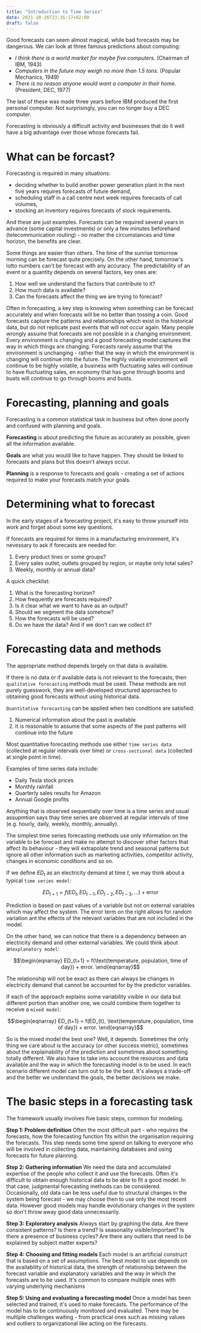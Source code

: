 ```yaml
---
title: "Introduction to Time Series"
date: 2021-10-26T23:35:17+02:00
draft: false
---
```


Good forecasts can seem almost magical, while bad forecasts may be dangerous. We can look at three famous predictions about computing:
* *I think there is a world market for maybe five computers.* (Chairman of IBM, 1943)
* *Computers in the future may weigh no more than 1.5 tons.* (Popular Mechanics, 1949)
* *There is no reason anyone would want a computer in their home.* (President, DEC, 1977)

The last of these was made three years before IBM produced the first personal computer. Not surprisingly, you can no longer buy a DEC computer.

Forecasting is obviously a difficult activity and businesses that do it well have a big advantage over those whose forecasts fail.

# What can be forcast?

Forecasting is required in many situations:
* deciding whether to build another power generation plant in the next five years requires forecasts of future demand,
* scheduling staff in a call centre next week requires forecasts of call volumes,
* stocking an inventory requires forecasts of stock requirements.

And these are just examples. Forecasts can be required several years in advance (some capital investments) or only a few minutes beforehand
(telecommunication routing) - no matter the circumstances and time horizon, the benefits are clear.

Some things are easier than others. The time of the sunrise tomorrow morning can be forecast quite precisely. On the other hand, tomorrow's lotto
numbers can't be forecast with any accuracy. The predictability of an event or a quantity depends on several factors, key ones are:
1. How well we understand the factors that contribute to it?
2. How much data is available?
3. Can the forecasts affect the thing we are trying to forecast?

Often in forecasting, a key step is knowing when something can be forecast accurately and when forecasts will be no better than tossing a coin. Good forecasts capture the patterns
and relationships which exist in the historical data, but do not replicate past events that will not occur again. Many people wrongly assume that forecasts are not possible in a
changing environment. Every environment is changing and a good forecasting model captures the way in which things are changing. Forecasts rarely assume that the environment is unchanging - rather that
the way in which the environment is changing will continue into the future. The highly volatile environment will continue to be highly volatile, a business with fluctuating sales will continue to have
fluctuating sales, en economy that has gone through booms and busts will continue to go through booms and busts.


# Forecasting, planning and goals

Forecasting is a common statistical task in business but often done poorly and confused with planning and goals.

**Forecasting** is about predicting the future as accurately as possible, given all the information available.

**Goals** are what you would like to have happen. They should be linked to forecasts and plans but this doesn't always occur.

**Planning** is a response to forecasts and goals - creating a set of actions required to make your forecasts match your goals.

# Determining what to forecast

In the early stages of a forecasting project, it's easy to throw yourself into work and forget about some key questions.

If forecasts are required for items in a manufacturing environment, it's nevessary to ask if forecasts are needed for:
1. Every product lines or some groups?
2. Every sales outlet, outlets grouped by region, or maybe only total sales?
3. Weekly, monthly or annual data?

A quick checklist:
1. What is the forecasting horizon?
2. How frequently are forecasts required?
3. Is it clear what we want to have as an output?
4. Should we segment the data somehow?
5. How the forecasts will be used?
7. Do we have the data? And if we don't can we collect it?

# Forecasting data and methods

The appropriate method depends largely on that data is available.

If there is no data or if available data is not relevant to the forecasts, then `qualitative forecasting` methods must be used. These methods are not purely guesswork,
they are well-developed structured approaches to obtaining good forecasts without using historical data.

`Quantitative forecasting` can be applied when two conditions are satisfied:
1. Numerical information about the past is available
2. It is reasonable to assume that some aspects of the past patterns will continue into the future

Most quantitative forecasting methods use either `time series data` (collected at regular intervals over time) or `cross-sectional data` (collected at single point in time).

Examples of time series data include:
* Daily Tesla stock prices
* Monthly rainfall
* Quarterly sales results for Amazon
* Annual Google profits

Anything that is observed sequentially over time is a time series and usual assupmtion says thay time series are observed at regular intervals of time (e.g. hourly, daily, weekly, monthly, annually).

The simplest time series forecasting methods use only information on the variable to be forecast and make no attempt to discover other factors that affect its behaviour - they will extrapolate trend
and seasonal patterns but ignore all other information such as marketing activities, competitor activity, changes in economic conditions and so on.

If we define $ED_t$ as an electricity demand at time $t$, we may think about a typical `time series model`:

$$
ED_{t+1} = f(ED_{t}, ED_{t-1}, ED_{t-2}, ED_{t-3},\dots) + \text{error}
$$

Prediction is based on past values of a variable but not on external variables which may affect the system. The error term on the right allows for random variation ant the effects of the relevant variables
that are not included in the model.

On the other hand, we can notice that there is a dependency between an electricity demand and other external variables. We could think about an`explanatory model`:

$$\begin{eqnarray} 
  ED_{t+1} = f(\text{temperature, population, time of day}) + error.
\end{eqnarray}$$

The relationship will not be exact as there can always be changes in electricity demand that cannot be accounted for by the predictor variables.

If each of the approach explains some variability visible in our data but different portion than another one, we could combine them together to receive a `mixed model`:

$$\begin{eqnarray} 
  ED_{t+1} = f(ED_{t}, \text{temperature, population, time of day}) + error.
\end{eqnarray}$$

So is the mixed model the best one? Well, it depends. Sometimes the only thing we care about is the accuracy (or other success metric), sometimes about the explainability of the prediction and sometimes about
something totally different. We also have to take into account the resources and data available and the way in which the forecasting model is to be used. In each scenario different model can turn out to be the best.
It's always a trade-off and the better we understand the goals, the better decisions we make.



# The basic steps in a forecasting task

The framework usually involves five basic steps, common for modeling.

**Step 1: Problem definition**
Often the most difficult part - who requires the forecasts, how the forecasting function fits within the organisation requiring the forecasts.
This step needs some time spend on talking to everyone who will be involved in collecting data, maintaining databases and using forecasts for future planning.

**Step 2: Gathering information**
We need the data and accumulated expertise of the people who collect it and use the forecasts. Often it's difficult to obtain enough historical data to be able
to fit a good model. In that case, judgmental forecasting methods can be considered. Occasionally, old data can be less useful due to structural changes in the system being forecast -
we may choose then to use only the most recent data. However good models may handle evolutionary changes in the system so don't throw away good data unnecessarily.

**Step 3: Exploratory analysis**
Always start by graphing the data. Are there consistent patterns? Is there a trend? Is seasonality visible/important? Is there a presence of business cycles? Are there any outliers that need to
be explained by subject matter experts?

**Step 4: Choosing and fitting models**
 Each model is an artificial construct that is based on a set of assumptions. The best model to use depends on the availability of historical data, the strength of relationship between the forecast variable and
 explanatory variables and the way in which the forecasts are to be used. It's common to compare multiple ones with varying underlying mechanisms

**Step 5: Using and evaluating a forecasting model**
Once a model has been selected and trained, it's used to make forecasts. The performance of the model has to be continuously monitored and evaluated.
There may be multiple challenges waiting - from practical ones such as missing values and outliers to organizational like acting on the forecasts.

